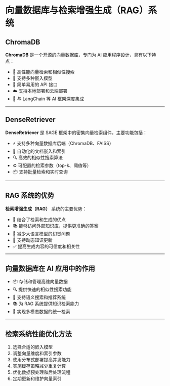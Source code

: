 # 向量数据库与检索增强生成（RAG）系统

## ChromaDB
**ChromaDB** 是一个开源的向量数据库，专门为 AI 应用程序设计，具有以下特点：
- 🚀 高性能向量检索和相似性搜索  
- 🤖 支持多种嵌入模型  
- 🔧 简单易用的 API 接口  
- ☁️ 支持本地部署和云端部署  
- 🔗 与 LangChain 等 AI 框架深度集成  

---

## DenseRetriever
**DenseRetriever** 是 SAGE 框架中的密集向量检索组件，主要功能包括：
- ⚡ 支持多种向量数据库后端（ChromaDB、FAISS）  
- 🤝 自动化的文档嵌入和索引  
- 🔍 高效的相似性搜索算法  
- ⚙️ 可配置的检索参数（top-k、阈值等）  
- 📦 支持批量检索和实时查询  

---

## RAG 系统的优势
**检索增强生成（RAG）** 系统的主要优势：
- 🔗 结合了检索和生成的优点  
- 📚 能够访问外部知识库，提供更准确的答案  
- 🎯 减少大语言模型的幻觉问题  
- 🔄 支持动态知识更新  
- ✅ 提高生成内容的可信度和相关性  

---

## 向量数据库在 AI 应用中的作用
- 📦 存储和管理高维向量数据  
- 🔍 提供快速的相似性搜索功能  
- 🔎 支持语义搜索和推荐系统  
- 📚 为 RAG 系统提供知识检索能力  
- 🎨 实现多模态数据的统一检索  

---

## 检索系统性能优化方法
1. 选择合适的嵌入模型  
2. 调整向量维度和索引参数  
3. 使用分布式部署提高并发能力  
4. 实施缓存策略减少重复计算  
5. 优化数据预处理和后处理流程  
6. 定期更新和维护向量索引  
